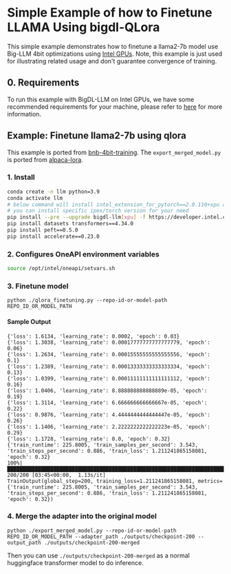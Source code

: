 # Simple Example of how to Finetune LLAMA Using bigdl-QLora

This simple example demonstrates how to finetune a llama2-7b model use Big-LLM 4bit optimizations using [Intel GPUs](../README.md).
Note, this example is just used for illustrating related usage and don't guarantee convergence of training.

## 0. Requirements
To run this example with BigDL-LLM on Intel GPUs, we have some recommended requirements for your machine, please refer to [here](../README.md#recommended-requirements) for more information.

## Example: Finetune llama2-7b using qlora

This example is ported from [bnb-4bit-training](https://colab.research.google.com/drive/1VoYNfYDKcKRQRor98Zbf2-9VQTtGJ24k?usp=sharing). The `export_merged_model.py` is ported from [alpaca-lora](https://github.com/tloen/alpaca-lora/blob/main/export_hf_checkpoint.py).

### 1. Install

```bash
conda create -n llm python=3.9
conda activate llm
# below command will install intel_extension_for_pytorch==2.0.110+xpu as default
# you can install specific ipex/torch version for your need
pip install --pre --upgrade bigdl-llm[xpu] -f https://developer.intel.com/ipex-whl-stable-xpu
pip install datasets transformers==4.34.0
pip install peft==0.5.0
pip install accelerate==0.23.0
```

### 2. Configures OneAPI environment variables
```bash
source /opt/intel/oneapi/setvars.sh
```

### 3. Finetune model

```
python ./qlora_finetuning.py --repo-id-or-model-path REPO_ID_OR_MODEL_PATH
```

#### Sample Output
```log
{'loss': 1.6134, 'learning_rate': 0.0002, 'epoch': 0.03}                                                                                 
{'loss': 1.3038, 'learning_rate': 0.00017777777777777779, 'epoch': 0.06}                                                                 
{'loss': 1.2634, 'learning_rate': 0.00015555555555555556, 'epoch': 0.1}                                                                  
{'loss': 1.2389, 'learning_rate': 0.00013333333333333334, 'epoch': 0.13}                                                                 
{'loss': 1.0399, 'learning_rate': 0.00011111111111111112, 'epoch': 0.16}                                                                 
{'loss': 1.0406, 'learning_rate': 8.888888888888889e-05, 'epoch': 0.19}                                                                  
{'loss': 1.3114, 'learning_rate': 6.666666666666667e-05, 'epoch': 0.22}                                                                  
{'loss': 0.9876, 'learning_rate': 4.4444444444444447e-05, 'epoch': 0.26}                                                                 
{'loss': 1.1406, 'learning_rate': 2.2222222222222223e-05, 'epoch': 0.29}                                                                 
{'loss': 1.1728, 'learning_rate': 0.0, 'epoch': 0.32}                                                                                    
{'train_runtime': 225.8005, 'train_samples_per_second': 3.543, 'train_steps_per_second': 0.886, 'train_loss': 1.211241865158081, 'epoch': 0.32}
100%|██████████████████████████████████████████████████████████████████████████████████████████████████| 200/200 [03:45<00:00,  1.13s/it]
TrainOutput(global_step=200, training_loss=1.211241865158081, metrics={'train_runtime': 225.8005, 'train_samples_per_second': 3.543, 'train_steps_per_second': 0.886, 'train_loss': 1.211241865158081, 'epoch': 0.32})
```

### 4. Merge the adapter into the original model

```
python ./export_merged_model.py --repo-id-or-model-path REPO_ID_OR_MODEL_PATH --adapter_path ./outputs/checkpoint-200 --output_path ./outputs/checkpoint-200-merged
```

Then you can use `./outputs/checkpoint-200-merged` as a normal huggingface transformer model to do inference.

